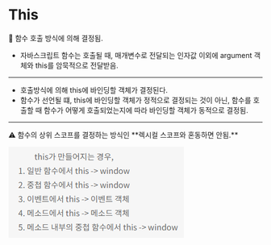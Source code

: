 # This

<aside>
📌 함수 호출 방식에 의해 결정됨.

</aside>

- 자바스크립트 함수는 호출될 때, 매개변수로 전달되는 인자값 이외에 argument 객체와 this를 암묵적으로 전달받음.

---

- 호출방식에 의해 this에 바인딩할 객체가 결정된다.
- 함수가 선언될 떄, this에 바인딩할 객체가 정적으로 결정되는 것이 아닌, 함수를 호출할 때 함수가 어떻게 호출되었는지에 따라 바인딩할 객체가 동적으로 결정됨.

---

<aside>
⚠️ 함수의 상위 스코프를 결정하는 방식인 **렉시컬 스코프와 혼동하면 안됨.**

</aside>

![This](./Untitled.png)
